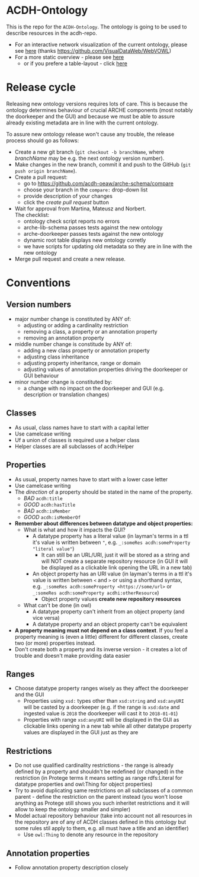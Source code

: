 # ACDH-Ontology

This is the repo for the `ACDH-Ontology`. The ontology is going to be used to describe resources in the acdh-repo.

* For an interactive network visualization of the current ontology, please see [here](http://visualdataweb.de/webvowl/#iri=https%3A%2F%2Fraw.githubusercontent.com%2Facdh-oeaw%2Frepo-schema%2Fmaster%2Facdh-schema.owl) (thanks https://github.com/VisualDataWeb/WebVOWL) 
* For a more static overview - please see [here](https://teiminator.acdh.oeaw.ac.at/services/owl2html.xql?owl=https%3A%2F%2Fraw.githubusercontent.com%2Facdh-oeaw%2Frepo-schema%2Fmaster%2Facdh-schema.owl)
  * or if you prefere a table-layout - click [here](https://teiminator.acdh.oeaw.ac.at/services/owl2html.xql?owl=https%3A%2F%2Fraw.githubusercontent.com%2Facdh-oeaw%2Frepo-schema%2Fmaster%2Facdh-schema.owl&format=table)

# Release cycle

Releasing new ontology versions requires lots of care. This is because the ontology determines behaviour of crucial ARCHE components (most notably the doorkeeper and the GUI) and because we must be able to assure already existing metadata are in line with the current ontology.

To assure new ontology release won't cause any trouble, the release process should go as follows:

* Create a new git branch (`git checkout -b branchName`, where *branchName* may be e.g. the next ontology version number).
* Make changes in the new branch, commit it and push to the GitHub (`git push origin branchName`).
* Create a pull request:
    * go to https://github.com/acdh-oeaw/arche-schema/compare
    * choose your branch in the `compare:` drop-down list
    * provide description of your changes
    * click the *create pull request* button
* Wait for approval from Martina, Mateusz and Norbert.  
  The checklist:
    * ontology check script reports no errors
    * arche-lib-schema passes tests against the new ontology
    * arche-doorkeeper passes tests against the new ontology
    * dynamic root table displays new ontology corretly
    * we have scripts for updating old metadata so they are in line with the new ontology
* Merge pull request and create a new release.

# Conventions

## Version numbers

* major number change is constituted by ANY of:
    * adjusting or adding a cardinality restriction
    * removing a class, a property or an annotation property
    * removing an annotation property
* middle number change is constitude by ANY of:
    * adding a new class property or annotation property
    * adjusting class inheritance
    * adjusting property inheritance, range or domain
    * adjusting values of annotation properties driving the doorkeeper or GUI behaviour
* minor number change is constituted by:
    * a change with no impact on the doorkeeper and GUI
      (e.g. description or translation changes)

## Classes

* As usual, class names have to start with a capital letter
* Use camelcase writing
* Uf a union of classes is required use a helper class
* Helper classes are all subclasses of acdh:Helper

## Properties

* As usual, property names have to start with a lower case letter
* Use camelcase writing
* The _direction_ of a property should be stated in the name of the property. 
    * *BAD* `acdh:title`
    * *GOOD* `acdh:hasTitle`
    * *BAD* `acdh:isMember`
    * *GOOD* `acdh:isMemberOf`
* **Remember about differences between datatype and object properties:**
    * What is what and how it impacts the GUI?
        * A datatype property has a literal value
          (in layman's terms in a ttl it's value is written between `"`, e.g. `_:someRes acdh:someProperty "literal value"`)
            * It can still be an URL/URI, just it will be stored as a string and will NOT create a separate repository resource
              (in GUI it will be displayed as a clickable link opening the URL in a new tab)
        * An object property has an URI value
          (in layman's terms in a ttl it's value is written between `<` and `>` or using a shorthand syntax, e.g. `_:someRes acdh:someProperty <https://some/url>` or `_:someRes acdh:someProperty acdhi:otherResource`)
            * Object property values **create new repository resources**
    * What can't be done (in owl)
        * A datatype property can't inherit from an object property (and vice versa)
        * A datatype property and an object property can't be equivalent
* **A property meaning must not depend on a class context**.
  If you feel a property meaning is (even a little) different for different classes, create two (or more) properties instead.
* Don't create both a property and its inverse version - it creates a lot of trouble and doesn't make providing data easier

## Ranges

* Choose datatype property ranges wisely as they affect the doorkeeper and the GUI
    * Properties using `xsd:` types other than `xsd:string` and `xsd:anyURI` will be casted by a doorkeeper
      (e.g. if the range is `xsd:date` and ingested value is `2018` the doorkeeper will cast it to `2018-01-01`)
    * Properties with range `xsd:anyURI` will be displayed in the GUI as clickable links opening in a new tab
      while all other datatype property values are displayed in the GUI just as they are

## Restrictions

* Do not use qualified cardinality restrictions - the range is already defined by a property and shouldn't be redefined (or changed) in the restriction
  (in Protege terms it means setting as range rdfs:Literal for datatype properties and owl:Thing for object properties)
* Try to avoid duplicating same restrictions on all subclasses of a common parent - define the restriction on the parent instead
  (you won't loose anything as Protege still shows you such inheritet restrictions and it will allow to keep the ontology smaller and simpler)
* Model actual repository behaviour
  (take into account not all resources in the repository are of any of ACDH classes defined in this ontology but some rules stil apply to them, e.g. all must have a title and an identifier)
    * Use `owl:Thing` to denote any resource in the repository

## Annotation properties

* Follow annotation property description closely
